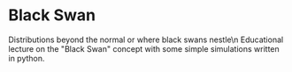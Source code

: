 # Black Swan
Distributions beyond the normal or where black swans nestle\n
Educational lecture on the "Black Swan" concept with some simple simulations written in python.
